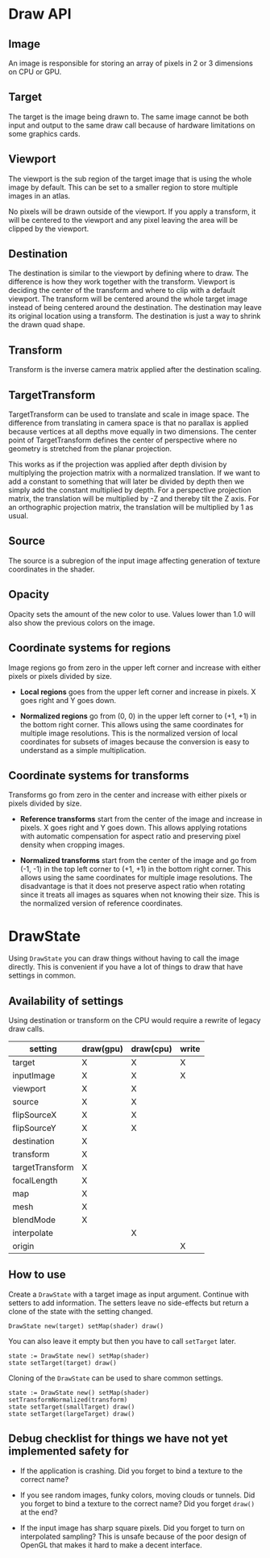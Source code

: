 # Draw API

## Image
An image is responsible for storing an array of pixels in 2 or 3 dimensions on CPU or GPU.

## Target
The target is the image being drawn to. The same image cannot be both input and output to the same draw call because of hardware limitations on some graphics cards.

## Viewport
The viewport is the sub region of the target image that is using the whole image by default. This can be set to a smaller region to store multiple images in an atlas.

No pixels will be drawn outside of the viewport. If you apply a transform, it will be centered to the viewport and any pixel leaving the area will be clipped by the viewport.

## Destination
The destination is similar to the viewport by defining where to draw. The difference is how they work together with the transform. Viewport is deciding the center of the transform and where to clip with a default viewport. The transform will be centered around the whole target image instead of being centered around the destination. The destination may leave its original location using a transform. The destination is just a way to shrink the drawn quad shape.

## Transform
Transform is the inverse camera matrix applied after the destination scaling.

## TargetTransform
TargetTransform can be used to translate and scale in image space. The difference from translating in camera space is that no parallax is applied because vertices at all depths move equally in two dimensions. The center point of TargetTransform defines the center of perspective where no geometry is stretched from the planar projection.

This works as if the projection was applied after depth division by multiplying the projection matrix with a normalized translation. If we want to add a constant to something that will later be divided by depth then we simply add the constant multiplied by depth. For a perspective projection matrix, the translation will be multiplied by -Z and thereby tilt the Z axis. For an orthographic projection matrix, the translation will be multiplied by 1 as usual.

## Source
The source is a subregion of the input image affecting generation of texture coordinates in the shader.

## Opacity
Opacity sets the amount of the new color to use. Values lower than 1.0 will also show the previous colors on the image.

## Coordinate systems for regions
Image regions go from zero in the upper left corner and increase with either pixels or pixels divided by size.

* **Local regions** goes from the upper left corner and increase in pixels. X goes right and Y goes down.

* **Normalized regions** go from (0, 0) in the upper left corner to (+1, +1) in the bottom right corner. This allows using the same coordinates for multiple image resolutions. This is the normalized version of local coordinates for subsets of images because the conversion is easy to understand as a simple multiplication.

## Coordinate systems for transforms
Transforms go from zero in the center and increase with either pixels or pixels divided by size.

* **Reference transforms** start from the center of the image and increase in pixels. X goes right and Y goes down. This allows applying rotations with automatic compensation for aspect ratio and preserving pixel density when cropping images.

* **Normalized transforms** start from the center of the image and go from (-1, -1) in the top left corner to (+1, +1) in the bottom right corner. This allows using the same coordinates for multiple image resolutions. The disadvantage is that it does not preserve aspect ratio when rotating since it treats all images as squares when not knowing their size. This is the normalized version of reference coordinates.

# DrawState
Using `DrawState` you can draw things without having to call the image directly.
This is convenient if you have a lot of things to draw that have settings in common.

## Availability of settings
Using destination or transform on the CPU would require a rewrite of legacy draw calls.

| setting | draw(gpu) | draw(cpu) | write |
|-|-|-|-|
| target | X | X | X |
| inputImage | X | X | X |
| viewport | X | X |  |
| source | X | X |  |
| flipSourceX | X | X |  |
| flipSourceY | X | X |  |
| destination | X |  |  |
| transform | X |  |  |
| targetTransform | X |  |  |
| focalLength | X |  |  |
| map | X |  |  |
| mesh | X |  |  |
| blendMode | X |  |  |
| interpolate |  | X |  |
| origin |  |  | X |

## How to use
Create a `DrawState` with a target image as input argument.
Continue with setters to add information.
The setters leave no side-effects but return a clone of the state with the setting changed.
```ooc
DrawState new(target) setMap(shader) draw()
```
You can also leave it empty but then you have to call `setTarget` later.
```ooc
state := DrawState new() setMap(shader)
state setTarget(target) draw()
```
Cloning of the `DrawState` can be used to share common settings.
```ooc
state := DrawState new() setMap(shader) setTransformNormalized(transform)
state setTarget(smallTarget) draw()
state setTarget(largeTarget) draw()
```

## Debug checklist for things we have not yet implemented safety for
* If the application is crashing.
	Did you forget to bind a texture to the correct name?

* If you see random images, funky colors, moving clouds or tunnels.
	Did you forget to bind a texture to the correct name?
	Did you forget `draw()` at the end?

* If the input image has sharp square pixels.
	Did you forget to turn on interpolated sampling?
	This is unsafe because of the poor design of OpenGL that makes it hard to make a decent interface.

